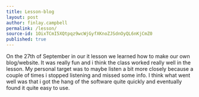 ```yaml
---
title: Lesson-blog
layout: post
author: finlay.campbell
permalink: /lesson/
source-id: 1OixTCmI5XQtpqz9wcWjGyfXKnoZJSdnOyQL6nKjCmZ0
published: true
---
```

On the 27th of September in our it lesson we learned how to make our own blog/website. It was really fun and i think the class worked really well in the lesson. My personal target was to maybe listen a bit more closely because a couple of times i stopped listening and missed some info. I think what went well was that i got the hang of the software quite quickly and eventually found it quite easy to use.

